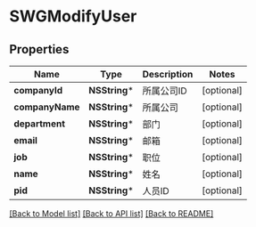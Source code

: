 # SWGModifyUser

## Properties
Name | Type | Description | Notes
------------ | ------------- | ------------- | -------------
**companyId** | **NSString*** | 所属公司ID | [optional] 
**companyName** | **NSString*** | 所属公司 | [optional] 
**department** | **NSString*** | 部门 | [optional] 
**email** | **NSString*** | 邮箱 | [optional] 
**job** | **NSString*** | 职位 | [optional] 
**name** | **NSString*** | 姓名 | [optional] 
**pid** | **NSString*** | 人员ID | [optional] 

[[Back to Model list]](../README.md#documentation-for-models) [[Back to API list]](../README.md#documentation-for-api-endpoints) [[Back to README]](../README.md)


